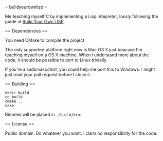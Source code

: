 = buildyourownlisp =

Me teaching myself C by implementing a Lisp intepreter, loosly following the guide at [Build Your Own LISP](http://www.buildyourownlisp.com/).

== Dependencies ==

You need CMake to compile the project.

The only supported platform right now is Mac OS X just beacuse I'm teaching myself on a OS X machine. When I understand more about the code, it should be possible to port to Linux trivially.

If you're a sadomasochist, you could help me port this to Windows. I might just read your pull request before I close it.

== Building ==

```
mkdir build
cd build
cmake ..
make
```

Binaries will be placed in `./build/bin`.


== License ==

Public domain. Do whatever you want. I claim no responsibility for the code.
